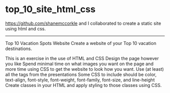# top_10_site_html_css

https://github.com/shanemccorkle and I collaborated to create a static site using html and css.

-----------------------------------------------------------------------------------------------------------------------------------------

Top 10 Vacation Spots Website
Create a website of your Top 10 vacation destinations.

This is an exercise in the use of HTML and CSS
Design the page however you like
Spend minimal time on what images you want on the page and more time using CSS to get the website to look how you want.
Use (at least) all the tags from the presentations
Some CSS to include should be color, text-align, font-style, font-weight, font-family, font-size, and line-height
Create classes in your HTML and apply styling to those classes using CSS.
